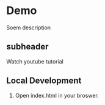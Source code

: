 # Demo

Soem description

## subheader

Watch youtube tutorial 

## Local Development

1. Open index.html in your broswer.